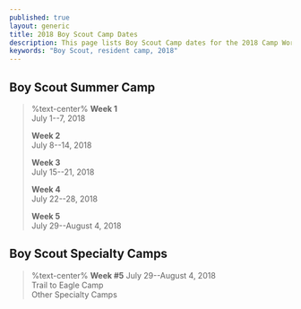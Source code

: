 ```yaml
---
published: true
layout: generic
title: 2018 Boy Scout Camp Dates
description: This page lists Boy Scout Camp dates for the 2018 Camp Workcoeman season.
keywords: "Boy Scout, resident camp, 2018"
---
```


## Boy Scout Summer Camp
> %text-center%
> **Week 1**</br>
> July 1--7, 2018
>
> **Week 2**</br>
> July 8--14, 2018
>
> **Week 3**</br>
> July 15--21, 2018
>
> **Week 4**</br>
> July 22--28, 2018
>
> **Week 5**</br>
> July 29--August 4, 2018

## Boy Scout Specialty Camps
> %text-center%
> **Week #5**
> July 29--August 4, 2018<br/>
> Trail to Eagle Camp<br/>
> Other Specialty Camps
